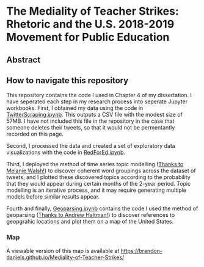 # The Mediality of Teacher Strikes: Rhetoric and the U.S. 2018-2019 Movement for Public Education
## Abstract

## How to navigate this repository
This repository contains the code I used in Chapter 4 of my dissertation. I have seperated each step in my research process into seperate Jupyter workbooks. First, I obtained my data using the code in [TwitterScraping.ipynb](https://github.com/brandon-daniels/Mediality-of-Teacher-Strikes/blob/main/TwitterScraping.ipynb). This outputs a CSV file with the modest size of 57MB. I have not included this file in the repository in the case that someone deletes their tweets, so that it would not be permentantly recorded on this page. 

Second, I processed the data and created a set of exploratory data visualizations with the code in [RedForEd.ipynb](https://github.com/brandon-daniels/Mediality-of-Teacher-Strikes/blob/main/RedforEd.ipynb). 

Third, I deployed the method of time series topic modelling ([Thanks to Melanie Walsh!](https://melaniewalsh.github.io/Intro-Cultural-Analytics/05-Text-Analysis/11-Topic-Modeling-Time-Series.html)) to discover coherent word groupings across the dataset of tweets, and I plotted these discovered topics according to the probability that they would appear during certain months of the 2-year period. Topic modelling is an iterative process, and it may require generating multiple models before similar results appear. 

Fourth and finally, [Geoparsing.ipynb](https://github.com/brandon-daniels/Mediality-of-Teacher-Strikes/blob/main/Geoparsing.ipynb) contains the code I used the method of geoparsing ([Thanks to Andrew Haltman!](https://github.com/openeventdata/mordecai)) to discover references to geopgrahic locations and plot them on a map of the United States. 
### Map
A viewable version of this map is available at https://brandon-daniels.github.io/Mediality-of-Teacher-Strikes/
